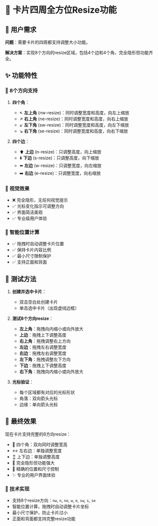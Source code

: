 # 🎨 卡片四周全方位Resize功能

## 🎯 用户需求
**问题**：需要卡片的四周都支持调整大小功能。

**解决方案**：实现8个方向的resize区域，包括4个边和4个角，完全隐形但功能齐全。

## ✨ 功能特性

### 🔧 **8个方向支持**
1. **四个角**：
   - ↖️ **左上角** (nw-resize)：同时调整宽度和高度，向左上缩放
   - ↗️ **右上角** (ne-resize)：同时调整宽度和高度，向右上缩放  
   - ↙️ **左下角** (sw-resize)：同时调整宽度和高度，向左下缩放
   - ↘️ **右下角** (se-resize)：同时调整宽度和高度，向右下缩放

2. **四个边**：
   - ⬆️ **上边** (n-resize)：只调整高度，向上缩放
   - ⬇️ **下边** (s-resize)：只调整高度，向下缩放
   - ⬅️ **左边** (w-resize)：只调整宽度，向左缩放  
   - ➡️ **右边** (e-resize)：只调整宽度，向右缩放

### 🎨 **视觉效果**
- ❌ 完全隐形，无任何视觉提示
- ✅ 光标变化指示可调整方向
- ✅ 界面简洁美观
- ✅ 专业级用户体验

### 📍 **智能位置计算**
- ✅ 拖拽时自动调整卡片位置
- ✅ 保持卡片内容比例
- ✅ 最小尺寸限制保护
- ✅ 支持正面和背面

## 🧪 测试方法

1. **创建并选中卡片**：
   - 双击空白处创建卡片
   - 单击选中卡片（出现虚线边框）

2. **测试8个方向resize**：
   - **左上角**：拖拽向内缩小或向外放大
   - **上边**：拖拽上下调整高度
   - **右上角**：拖拽调整右上方向
   - **左边**：拖拽左右调整宽度
   - **右边**：拖拽左右调整宽度
   - **左下角**：拖拽调整左下方向
   - **下边**：拖拽上下调整高度
   - **右下角**：拖拽向内缩小或向外放大

3. **光标验证**：
   - 每个区域都有对应的光标形状
   - 角落：双向箭头光标
   - 边缘：单向箭头光标

## 🎉 **最终效果**

现在卡片支持完整的8方向resize：
- 🔄 四个角：双向同时调整宽高
- ↔️ 左右边：单独调整宽度  
- ↕️ 上下边：单独调整高度
- 👻 完全隐形但功能强大
- 🎯 精确的位置和尺寸控制
- ✨ 专业的用户界面体验

### 🔧 **技术实现**
- 支持8个resize方向：`nw`, `n`, `ne`, `w`, `e`, `sw`, `s`, `se`
- 智能位置计算，拖拽时自动调整卡片坐标
- 最小尺寸保护，防止卡片过小
- 正面和背面都支持完整resize功能 